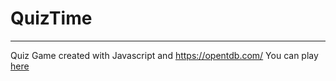 # QuizTime
---
Quiz Game created with Javascript and https://opentdb.com/
You can play [here](https://syljon.github.io/QuizTime/)
